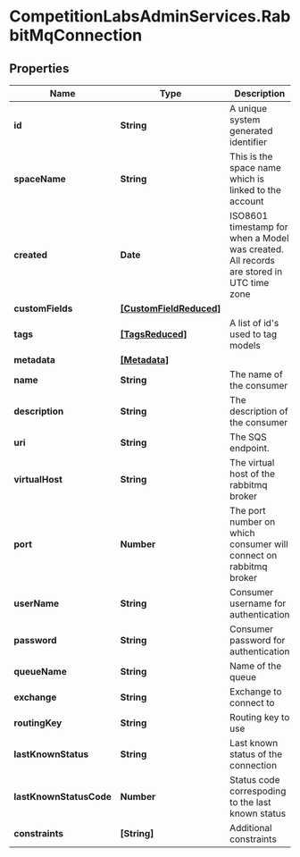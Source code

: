 # CompetitionLabsAdminServices.RabbitMqConnection

## Properties

Name | Type | Description | Notes
------------ | ------------- | ------------- | -------------
**id** | **String** | A unique system generated identifier | [readonly] 
**spaceName** | **String** | This is the space name which is linked to the account | [readonly] 
**created** | **Date** | ISO8601 timestamp for when a Model was created. All records are stored in UTC time zone | [readonly] 
**customFields** | [**[CustomFieldReduced]**](CustomFieldReduced.md) |  | [optional] 
**tags** | [**[TagsReduced]**](TagsReduced.md) | A list of id&#39;s used to tag models | [optional] 
**metadata** | [**[Metadata]**](Metadata.md) |  | [optional] 
**name** | **String** | The name of the consumer | 
**description** | **String** | The description of the consumer | [optional] 
**uri** | **String** | The SQS endpoint. | 
**virtualHost** | **String** | The virtual host of the rabbitmq broker | 
**port** | **Number** | The port number on which consumer will connect on rabbitmq broker | 
**userName** | **String** | Consumer username for authentication | 
**password** | **String** | Consumer password for authentication | 
**queueName** | **String** | Name of the queue | 
**exchange** | **String** | Exchange to connect to | [optional] 
**routingKey** | **String** | Routing key to use | [optional] 
**lastKnownStatus** | **String** | Last known status of the connection | 
**lastKnownStatusCode** | **Number** | Status code correspoding to the last known status | 
**constraints** | **[String]** | Additional constraints | 


